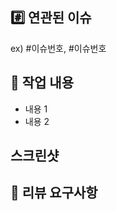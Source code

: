 ## #️⃣ 연관된 이슈
ex) #이슈번호, #이슈번호

## 📝 작업 내용
<!-- 이번 PR에서 작업한 내용을 간략히 설명해 주세요 -->
- 내용 1
- 내용 2

## 스크린샷 
<!-- 실행 결과를 첨부해 주세요 -->

## 💬 리뷰 요구사항
<!-- 리뷰어가 특별히 봐주었으면 하는 부분이 있다면 작성해 주세요 -->
<!-- ex) 메서드 XXX의 이름을 더 잘 짓고 싶은데 혹시 좋은 명칭이 있을까요? -->
